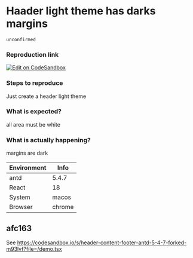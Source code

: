 # Haader light theme has darks margins

`unconfirmed`

### Reproduction link

[![Edit on CodeSandbox](https://codesandbox.io/static/img/play-codesandbox.svg)](https://codesandbox.io/s/header-content-footer-antd-5-4-7-forked-17uoij?file=/demo.tsx)

### Steps to reproduce

Just create a header light theme

### What is expected?

all area must be white

### What is actually happening?

margins are dark

| Environment | Info   |
| ----------- | ------ |
| antd        | 5.4.7  |
| React       | 18     |
| System      | macos  |
| Browser     | chrome |

<!-- generated by ant-design-issue-helper. DO NOT REMOVE -->

## afc163

See https://codesandbox.io/s/header-content-footer-antd-5-4-7-forked-m93lvf?file=/demo.tsx
